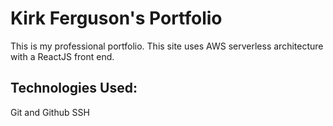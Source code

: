 # Kirk Ferguson's Portfolio
This is my professional portfolio.  This site uses AWS serverless architecture with a ReactJS front end.

## Technologies Used:

Git and Github
SSH
